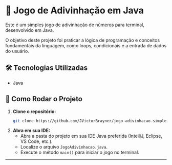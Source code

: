 # 🎲 Jogo de Adivinhação em Java

Este é um simples jogo de adivinhação de números para terminal, desenvolvido em Java. 

O objetivo deste projeto foi praticar a lógica de programação e conceitos fundamentais da linguagem, como loops, condicionais e a entrada de dados do usuário.

## 🛠️ Tecnologias Utilizadas
- Java

## 🚀 Como Rodar o Projeto

1.  **Clone o repositório:**
    ```bash
    git clone https://github.com/JVictorBrayner/jogo-adivinhacao-simples-java.git    ```

2.  **Abra em sua IDE:**
    * Abra a pasta do projeto em sua IDE Java preferida (IntelliJ, Eclipse, VS Code, etc.).
    * Localize o arquivo `JogoAdivinhacao.java`.
    * Execute o método `main()` para iniciar o jogo no terminal.

---
